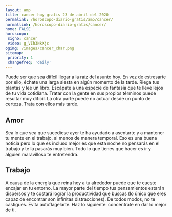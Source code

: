 ```yaml
---
layout: amp
title: cancer hoy gratis 23 de abril del 2020 
permalink: /horoscopo-diario-gratis/amp/cancer/
normallink: /horoscopo-diario-gratis/cancer/
home: FALSE
horoscopo:
 signo: cancer
 video: g_VIh3NkXjc
ogimg: /images/cancer_char.png
sitemap:
 priority: 1
 changefreq: 'daily'
---
```



Puede ser que sea difícil llegar a la raíz del asunto hoy. En vez de estresarte por ello, échate una larga siesta en algún momento de la tarde. Riega tus plantas y lee un libro. Escápate a una especie de fantasía que te lleve lejos de tu vida cotidiana. Tratar con la gente en sus propios términos puede resultar muy difícil. La otra parte puede no actuar desde un punto de certeza. Trata con ellos más tarde.

## Amor

Sea lo que sea que sucediese ayer te ha ayudado a asentarte y a mantener tu mente en el trabajo, al menos de manera temporal. Eso es una buena noticia pero lo que es incluso mejor es que esta noche no pensarás en el trabajo y te la pasarás muy bien. Todo lo que tienes que hacer es ir y alguien maravilloso te entretendrá.

## Trabajo

A causa de la energía que reina hoy a tu alrededor puede que te cueste encajar en tu entorno. La mayor parte del tiempo tus pensamientos estarán dispersos y te costará lograr la productividad que buscas (lo único que eres capaz de encontrar son infinitas distracciones). De todos modos, no te castigues. Evita autoflagelarte. Haz lo siguiente: concéntrate en dar lo mejor de ti.